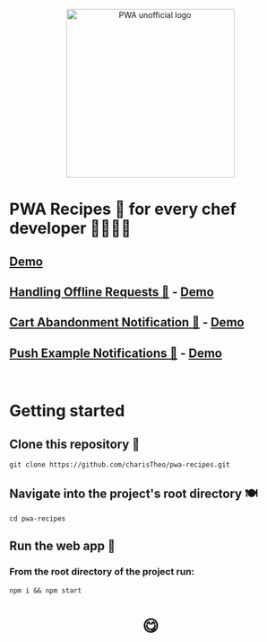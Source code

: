 <p align="center">
  <img width="300" src="https://github.com/charisTheo/pwa-recipes/blob/master/img/pwa-logo.png?raw=true" alt="PWA unofficial logo"/>
</p>

# PWA Recipes 🥘 for every chef developer 👨‍🍳👩‍🍳
## [Demo](https://pwa.recipes/)

## [Handling Offline Requests 📴](https://github.com/charisTheo/pwa-recipes/blob/master/src/pages/offline-requests) - [Demo](https://www.pwa.recipes/offline-requests/)

## [Cart Abandonment Notification 🛒](https://github.com/charisTheo/pwa-recipes/blob/master/src/pages/cart-abandon-notification) - [Demo](https://www.pwa.recipes/cart-abandon-notification/)

## [Push Example Notifications 🔔](https://github.com/charisTheo/pwa-recipes/blob/master/src/pages/push-examples) - [Demo](https://www.pwa.recipes/push-examples/)

<br>

# Getting started 

## Clone this repository 🛒
```git clone https://github.com/charisTheo/pwa-recipes.git```

## Navigate into the project's root directory 🍽
```cd pwa-recipes```

## Run the web app 🍲

### From the root directory of the project run:
```npm i && npm start```

# <p align="center">😋</p>